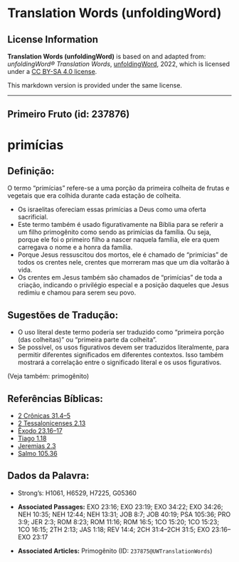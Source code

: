 # Translation Words (unfoldingWord)

## License Information

**Translation Words (unfoldingWord)** is based on and adapted from: _unfoldingWord® Translation Words_, [unfoldingWord](https://unfoldingword.org/utw), 2022, which is licensed under a [CC BY-SA 4.0 license](https://creativecommons.org/licenses/by-sa/4.0/legalcode.en).

This markdown version is provided under the same license.



--------------------------------

## Primeiro Fruto (id: 237876)

primícias
=========

Definição:
----------

O termo “primícias” refere\-se a uma porção da primeira colheita de frutas e vegetais que era colhida durante cada estação de colheita.

* Os israelitas ofereciam essas primícias a Deus como uma oferta sacrificial.
* Este termo também é usado figurativamente na Bíblia para se referir a um filho primogênito como sendo as primícias da família. Ou seja, porque ele foi o primeiro filho a nascer naquela família, ele era quem carregava o nome e a honra da família.
* Porque Jesus ressuscitou dos mortos, ele é chamado de “primícias” de todos os crentes nele, crentes que morreram mas que um dia voltarão à vida.
* Os crentes em Jesus também são chamados de “primícias” de toda a criação, indicando o privilégio especial e a posição daqueles que Jesus redimiu e chamou para serem seu povo.

Sugestões de Tradução:
----------------------

* O uso literal deste termo poderia ser traduzido como “primeira porção (das colheitas)” ou “primeira parte da colheita”.
* Se possível, os usos figurativos devem ser traduzidos literalmente, para permitir diferentes significados em diferentes contextos. Isso também mostrará a correlação entre o significado literal e os usos figurativos.

(Veja também: primogênito)

Referências Bíblicas:
---------------------

* [2 Crônicas 31\.4–5](https://ref.ly/2Chr31:4-2Chr31:5)
* [2 Tessalonicenses 2\.13](https://ref.ly/2Thess2:13)
* [Êxodo 23\.16–17](https://ref.ly/Exod23:16-Exod23:17)
* [Tiago 1\.18](https://ref.ly/Jas1:18)
* [Jeremias 2\.3](https://ref.ly/Jer2:3)
* [Salmo 105\.36](https://ref.ly/Ps105:36)

Dados da Palavra:
-----------------

* Strong’s: H1061, H6529, H7225, G05360

* **Associated Passages:** EXO 23:16; EXO 23:19; EXO 34:22; EXO 34:26; NEH 10:35; NEH 12:44; NEH 13:31; JOB 8:7; JOB 40:19; PSA 105:36; PRO 3:9; JER 2:3; ROM 8:23; ROM 11:16; ROM 16:5; 1CO 15:20; 1CO 15:23; 1CO 16:15; 2TH 2:13; JAS 1:18; REV 14:4; 2CH 31:4–2CH 31:5; EXO 23:16–EXO 23:17
* **Associated Articles:** Primogênito (ID: `237875@UWTranslationWords`)

